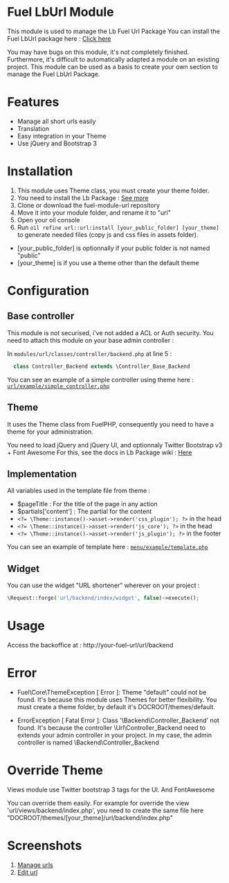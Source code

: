 # Fuel LbUrl Module

This module is used to manage the Lb Fuel Url Package
You can install the Fuel LbUrl package here : [Click here](https://github.com/jhuriez/fuel-lbUrl-package)

You may have bugs on this module, it's not completely finished. Furthermore, it's difficult to automatically adapted a module on an existing project.
This module can  be used as a basis to create your own section to manage the Fuel LbUrl Package.

# Features

* Manage all short urls easily
* Translation
* Easy integration in your Theme
* Use jQuery and Bootstrap 3

# Installation

1. This module uses Theme class, you must create your theme folder.
2. You need to install the Lb Package : [See more](http://github.com/jhuriez/fuel-lb-package)
3. Clone or download the fuel-module-url repository
4. Move it into your module folder, and rename it to "url"
5. Open your oil console
6. Run `oil refine url::url:install [your_public_folder] [your_theme]` to generate needed files (copy js and css files in assets folder). 
* [your_public_folder] is optionnally if your public folder is not named "public"
* [your_theme] is if you use a theme other than the default theme

# Configuration

## Base controller

This module is not securised, i've not added a ACL or Auth security. You need to attach this module on your base admin controller :

In `modules/url/classes/controller/backend.php` at line 5 :

```php
  class Controller_Backend extends \Controller_Base_Backend
```

You can see an example of a simple controller using theme here : [`url/example/simple_controller.php`](https://github.com/jhuriez/fuel-lb-package/blob/master/example/simple_controller.php)

## Theme

It uses the Theme class from FuelPHP, consequently you need to have a theme for your administration.

You need to load jQuery and jQuery UI, and optionnaly Twitter Bootstrap v3 + Font Awesome
For this, see the docs in Lb Package wiki : [Here](http://github.com/jhuriez/fuel-lb-package/blob/master/wiki/theme.md)

## Implementation

All variables used in the template file from theme :

* $pageTitle : For the title of the page in any action
* $partials['content'] : The partial for the content
* `<?= \Theme::instance()->asset->render('css_plugin'); ?>` in the head
* `<?= \Theme::instance()->asset->render('js_core'); ?>` in the head
* `<?= \Theme::instance()->asset->render('js_plugin'); ?>` in the footer

You can see an example of template here : [`menu/example/template.php`](http://github.com/jhuriez/fuel-lb-package/blob/master/example/template.php)

## Widget

You can use the widget "URL shortener" wherever on your project :

```php
\Request::forge('url/backend/index/widget', false)->execute();
```

# Usage

Access the backoffice at : http://your-fuel-url/url/backend

# Error

- Fuel\Core\ThemeException [ Error ]: Theme "default" could not be found.
It's because this module uses Themes for better flexibility. You must create a theme folder, by default it's DOCROOT/themes/default.

- ErrorException [ Fatal Error ]: Class '\Backend\Controller_Backend' not found.
It's because the controller \Url\Controller_Backend need to extends your admin controller in your project. In my case, the admin controller is named \Backend\Controller_Backend

# Override Theme

Views module use Twitter bootstrap 3 tags for the UI. And FontAwesome

You can override them easily. For example for override the view 'url/views/backend/index.php', you need to create the same file here "DOCROOT/themes/[your_theme]/url/backend/index.php"

# Screenshots

1. [Manage urls](http://i.imgur.com/Gm9FsQj.png)
2. [Edit url](http://i.imgur.com/YPKk924.png)
